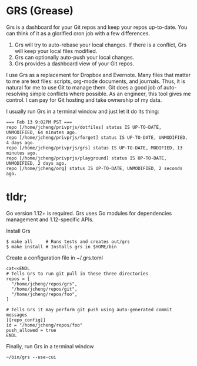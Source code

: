 # GRS (Grease)

Grs is a dashboard for your Git repos and keep your repos up-to-date. You can think of it as a glorified cron job with a
few differences.

1. Grs will try to auto-rebase your local changes. If there is a conflict, Grs will keep your local files modified.
2. Grs can optionally auto-push your local changes.
3. Grs provides a dashboard view of your Git repos.

I use Grs as a replacement for Dropbox and Evernote. Many files that matter to me are text files: scripts, org-mode
documents, and journals. Thus, it is natural for me to use Git to manage them. Git does a good job of auto-resolving
simple conflicts where possible. As an engineer, this tool gives me control. I can pay for Git hosting and take
ownership of my data.

I usually run Grs in a terminal window and just let it do its thing:
```
=== Feb 13 9:02PM PST ===
repo [/home/jcheng/privprjs/dotfiles] status IS UP-TO-DATE, UNMODIFIED, 64 minutes ago.
repo [/home/jcheng/privprjs/forget] status IS UP-TO-DATE, UNMODIFIED, 4 days ago.
repo [/home/jcheng/privprjs/grs] status IS UP-TO-DATE, MODIFIED, 13 minutes ago.
repo [/home/jcheng/privprjs/playground] status IS UP-TO-DATE, UNMODIFIED, 2 days ago.
repo [/home/jcheng/org] status IS UP-TO-DATE, UNMODIFIED, 2 seconds ago.
```

# tldr;
Go version 1.12+ is required. Grs uses Go modules for dependencies management and 1.12-specific APIs.

Install Grs
```
$ make all     # Runs tests and creates out/grs
$ make install # Installs grs in $HOME/bin
```

Create a configuration file in ~/.grs.toml
```
cat<<ENDL
# Tells Grs to run git pull in these three directories
repos = [
  "/home/jcheng/repos/grs",
  "/home/jcheng/repos/git",
  "/home/jcheng/repos/foo",
]

# Tells Grs it may perform git push using auto-generated commit messages
[[repo_config]]
id = "/home/jcheng/repos/foo"
push_allowed = true
ENDL
```

Finally, run Grs in a terminal window
```
~/bin/grs --use-cui
```

